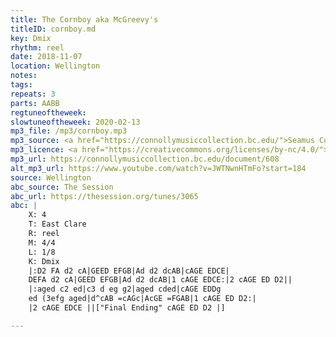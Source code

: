 ```yaml
---
title: The Cornboy aka McGreevy's
titleID: cornboy.md
key: Dmix
rhythm: reel
date: 2018-11-07
location: Wellington
notes:
tags:
repeats: 3
parts: AABB
regtuneoftheweek:
slowtuneoftheweek: 2020-02-13
mp3_file: /mp3/cornboy.mp3
mp3_source: <a href="https://connollymusiccollection.bc.edu/">Seamus Connolly and Boston College Libraries, 2016</a>
mp3_licence: <a href="https://creativecommons.org/licenses/by-nc/4.0/">CC-BY-NC-4.0</a>
mp3_url: https://connollymusiccollection.bc.edu/document/608
alt_mp3_url: https://www.youtube.com/watch?v=JWTNwnHTmFo?start=184
source: Wellington
abc_source: The Session
abc_url: https://thesession.org/tunes/3065
abc: |
    X: 4
    T: East Clare
    R: reel
    M: 4/4
    L: 1/8
    K: Dmix
    |:D2 FA d2 cA|GEED EFGB|Ad d2 dcAB|cAGE EDCE|
    DEFA d2 cA|GEED EFGB|Ad d2 dcAB|1 cAGE EDCE:|2 cAGE ED D2||
    |:aged c2 ed|c3 d eg g2|aged cded|cAGE EDDg
    ed (3efg aged|d^cAB =cAGc|AcGE =FGAB|1 cAGE ED D2:|
    |2 cAGE EDCE ||["Final Ending" cAGE ED D2 |]

---
```

